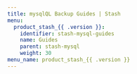 ```yaml
---
title: mysqlQL Backup Guides | Stash
menu:
  product_stash_{{ .version }}:
    identifier: stash-mysql-guides
    name: Guides
    parent: stash-mysql
    weight: 30
menu_name: product_stash_{{ .version }}
---
```


